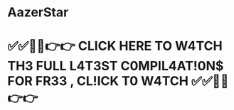 # AazerStar
# ✅✅🔵🔴👉👉 CLICK HERE TO W4TCH TH3 FULL L4T3ST C0MPIL4AT!0N$ FOR FR33 , CL!ICK T0 W4TCH ✅✅🔵🔴👉👉 
